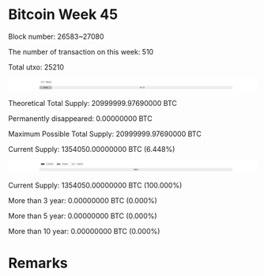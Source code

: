 # Bitcoin Week 45

Block number: 26583~27080

The number of transaction on this week: 510

Total utxo: 25210

![](../images/mined_week45.png)

Theoretical Total Supply: 20999999.97690000 BTC

Permanently disappeared: 0.00000000 BTC

Maximum Possible Total Supply: 20999999.97690000 BTC

Current Supply: 1354050.00000000 BTC (6.448%)

![](../images/year_week45.png)


Current Supply: 1354050.00000000 BTC (100.000%)

More than 3 year: 0.00000000 BTC (0.000%)

More than 5 year: 0.00000000 BTC (0.000%)

More than 10 year: 0.00000000 BTC (0.000%)

# Remarks

